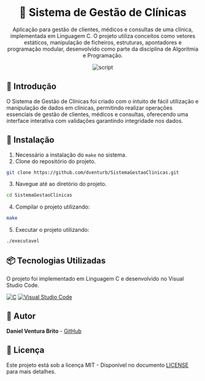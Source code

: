  <h1 align="center"> 🏥 Sistema de Gestão de Clínicas</h1>
 <p style="text-align: center;">
  Aplicação para gestão de clientes, médicos e consultas de uma clínica, implementada em Linguagem C. O projeto utiliza conceitos como vetores estáticos, manipulação de ficheiros, estruturas, apontadores e programação modular, desenvolvido como parte da disciplina de Algoritmia e Programação.
 </p>

<div align="center" style="text-align: center">
<img src="https://i.imgur.com/cCbTDD9.gif" alt="script">
</div>

## 🎯 Introdução 
O Sistema de Gestão de Clínicas foi criado com o intuito de fácil utilização e manipulação de dados em clínicas, permitindo realizar operações essenciais de gestão de clientes, médicos e consultas, oferecendo uma interface interativa com validações garantindo integridade nos dados.

## 🔨 Instalação
1. Necessário a instalação do ```make``` no sistema.
2. Clone do repositório do projeto.
```bash
git clone https://github.com/dventurb/SistemaGestaoClinicas.git
```
3. Navegue até ao diretório do projeto.
```bash
cd SistemaGestaoClinicas
```
4. Compilar o projeto utilizando:
```bash
make
```
5. Executar o projeto utilizando:
```bash
./executavel
```

## 📦 Tecnologias Utilizadas
O projeto foi implementado em Linguagem C e desenvolvido no Visual Studio Code.

[![C](https://img.shields.io/badge/C-00599C?logo=c&logoColor=white)](#)
[![Visual Studio Code](https://custom-icon-badges.demolab.com/badge/Visual%20Studio%20Code-0078d7.svg?logo=vsc&logoColor=white)](#)

## 👷 Autor
**Daniel Ventura Brito** - [GitHub](https://gitghub.com/dventurb)

## 📄 Licença
Este projeto está sob a licença MIT - Disponível no documento [LICENSE](./LICENSE) para mais detalhes.

